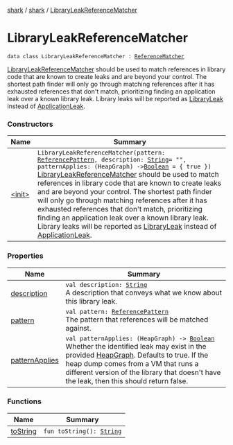 [shark](../../index.md) / [shark](../index.md) / [LibraryLeakReferenceMatcher](./index.md)

# LibraryLeakReferenceMatcher

`data class LibraryLeakReferenceMatcher : `[`ReferenceMatcher`](../-reference-matcher/index.md)

[LibraryLeakReferenceMatcher](./index.md) should be used to match references in library code that are
known to create leaks and are beyond your control. The shortest path finder will only go
through matching references after it has exhausted references that don't match, prioritizing
finding an application leak over a known library leak. Library leaks will be reported as
[LibraryLeak](../-library-leak/index.md) instead of [ApplicationLeak](../-application-leak/index.md).

### Constructors

| Name | Summary |
|---|---|
| [&lt;init&gt;](-init-.md) | `LibraryLeakReferenceMatcher(pattern: `[`ReferencePattern`](../-reference-pattern/index.md)`, description: `[`String`](https://kotlinlang.org/api/latest/jvm/stdlib/kotlin/-string/index.html)` = "", patternApplies: (HeapGraph) -> `[`Boolean`](https://kotlinlang.org/api/latest/jvm/stdlib/kotlin/-boolean/index.html)` = { true })`<br>[LibraryLeakReferenceMatcher](./index.md) should be used to match references in library code that are known to create leaks and are beyond your control. The shortest path finder will only go through matching references after it has exhausted references that don't match, prioritizing finding an application leak over a known library leak. Library leaks will be reported as [LibraryLeak](../-library-leak/index.md) instead of [ApplicationLeak](../-application-leak/index.md). |

### Properties

| Name | Summary |
|---|---|
| [description](description.md) | `val description: `[`String`](https://kotlinlang.org/api/latest/jvm/stdlib/kotlin/-string/index.html)<br>A description that conveys what we know about this library leak. |
| [pattern](pattern.md) | `val pattern: `[`ReferencePattern`](../-reference-pattern/index.md)<br>The pattern that references will be matched against. |
| [patternApplies](pattern-applies.md) | `val patternApplies: (HeapGraph) -> `[`Boolean`](https://kotlinlang.org/api/latest/jvm/stdlib/kotlin/-boolean/index.html)<br>Whether the identified leak may exist in the provided [HeapGraph](#). Defaults to true. If the heap dump comes from a VM that runs a different version of the library that doesn't have the leak, then this should return false. |

### Functions

| Name | Summary |
|---|---|
| [toString](to-string.md) | `fun toString(): `[`String`](https://kotlinlang.org/api/latest/jvm/stdlib/kotlin/-string/index.html) |
